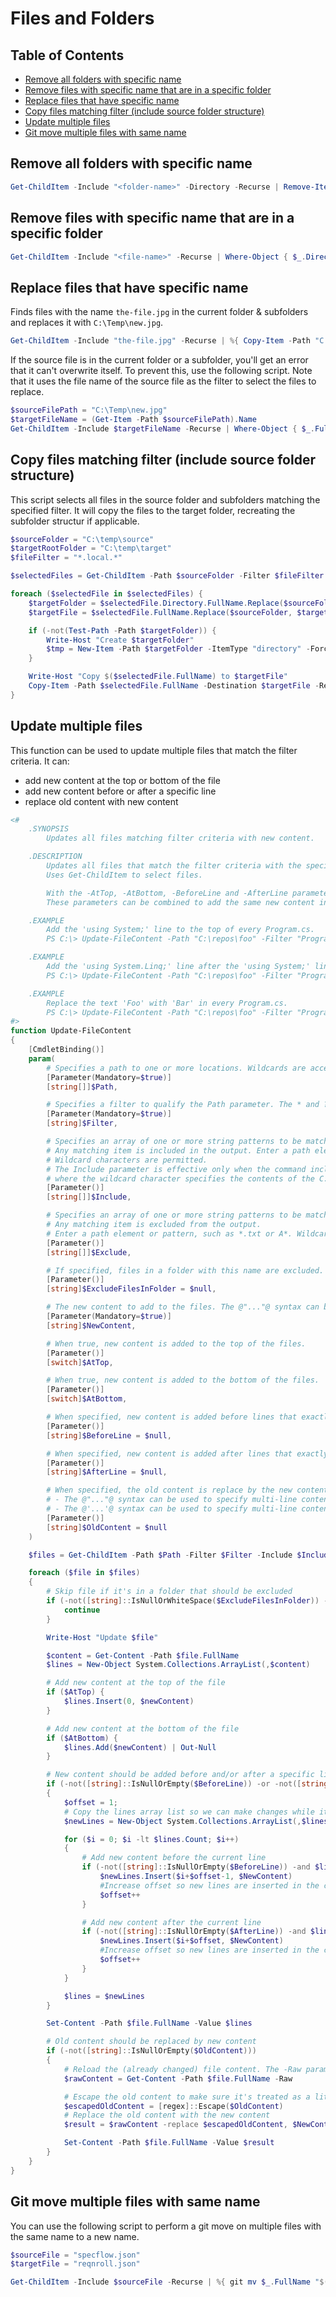 # Files and Folders

## Table of Contents

- [Remove all folders with specific name](#remove-all-folders-with-specific-name)
- [Remove files with specific name that are in a specific folder](#remove-files-with-specific-name-that-are-in-a-specific-folder)
- [Replace files that have specific name](#replace-files-that-have-specific-name)
- [Copy files matching filter (include source folder structure)](#copy-files-matching-filter-include-source-folder-structure)
- [Update multiple files](#update-multiple-files)
- [Git move multiple files with same name](#git-move-multiple-files-with-same-name)

## Remove all folders with specific name

```powershell
Get-ChildItem -Include "<folder-name>" -Directory -Recurse | Remove-Item -Force -Recurse -Confirm:$false
```

## Remove files with specific name that are in a specific folder

```powershell
Get-ChildItem -Include "<file-name>" -Recurse | Where-Object { $_.Directory.Name -eq "<parent-folder-name>" }  | %{ Remove-Item -Path $_.FullName -Force }
```

## Replace files that have specific name

Finds files with the name `the-file.jpg` in the current folder & subfolders and replaces it with `C:\Temp\new.jpg`.

```powershell
Get-ChildItem -Include "the-file.jpg" -Recurse | %{ Copy-Item -Path "C:\Temp\new.jpg" -Destination $_.FullName -Force }
```

If the source file is in the current folder or a subfolder, you'll get an error that it can't overwrite itself. To prevent this, use the following script. Note that it uses the file name of the source file as the filter to select the files to replace.

```powershell
$sourceFilePath = "C:\Temp\new.jpg"
$targetFileName = (Get-Item -Path $sourceFilePath).Name
Get-ChildItem -Include $targetFileName -Recurse | Where-Object { $_.FullName -ne $sourceFilePath } | %{ Copy-Item -Path $sourceFilePath -Destination $_.FullName -Force }
```

## Copy files matching filter (include source folder structure)

This script selects all files in the source folder and subfolders matching the specified filter. 
It will copy the files to the target folder, recreating the subfolder structur if applicable.

```powershell
$sourceFolder = "C:\temp\source"
$targetRootFolder = "C:\temp\target"
$fileFilter = "*.local.*"

$selectedFiles = Get-ChildItem -Path $sourceFolder -Filter $fileFilter -Recurse -File

foreach ($selectedFile in $selectedFiles) {
    $targetFolder = $selectedFile.Directory.FullName.Replace($sourceFolder, $targetRootFolder)
    $targetFile = $selectedFile.FullName.Replace($sourceFolder, $targetRootFolder)

    if (-not(Test-Path -Path $targetFolder)) {
        Write-Host "Create $targetFolder"
        $tmp = New-Item -Path $targetFolder -ItemType "directory" -Force
    }

    Write-Host "Copy $($selectedFile.FullName) to $targetFile"
    Copy-Item -Path $selectedFile.FullName -Destination $targetFile -Recurse -Force
}
```

## Update multiple files

This function can be used to update multiple files that match the filter criteria. It can:
- add new content at the top or bottom of the file
- add new content before or after a specific line
- replace old content with new content

```powershell
<#
    .SYNOPSIS
        Updates all files matching filter criteria with new content.

    .DESCRIPTION
        Updates all files that match the filter criteria with the specified new content.
        Uses Get-ChildItem to select files.

        With the -AtTop, -AtBottom, -BeforeLine and -AfterLine parameters you can specify where to add new content.
        These parameters can be combined to add the same new content in different places.

    .EXAMPLE
        Add the 'using System;' line to the top of every Program.cs.
        PS C:\> Update-FileContent -Path "C:\repos\foo" -Filter "Program.cs" -NewContent "using System;" -AtTop

    .EXAMPLE
        Add the 'using System.Linq;' line after the 'using System;' line in every Program.cs.
        PS C:\> Update-FileContent -Path "C:\repos\foo" -Filter "Program.cs" -NewContent "using System.Linq;" -AfterLine "using System;"

    .EXAMPLE
        Replace the text 'Foo' with 'Bar' in every Program.cs.
        PS C:\> Update-FileContent -Path "C:\repos\foo" -Filter "Program.cs" -OldContent "Foo" -NewContent "Bar"
#>
function Update-FileContent
{
    [CmdletBinding()]
    param(
        # Specifies a path to one or more locations. Wildcards are accepted. The default location is the current directory (.).
        [Parameter(Mandatory=$true)]
        [string[]]$Path,

        # Specifies a filter to qualify the Path parameter. The * and ? wildcards are supported.
        [Parameter(Mandatory=$true)]
        [string]$Filter,

        # Specifies an array of one or more string patterns to be matched as the cmdlet gets child items.
        # Any matching item is included in the output. Enter a path element or pattern, such as "*.txt".
        # Wildcard characters are permitted.
        # The Include parameter is effective only when the command includes the contents of an item, such as C:\Windows\*,
        # where the wildcard character specifies the contents of the C:\Windows directory.
        [Parameter()]
        [string[]]$Include,

        # Specifies an array of one or more string patterns to be matched as the cmdlet gets child items.
        # Any matching item is excluded from the output.
        # Enter a path element or pattern, such as *.txt or A*. Wildcard characters are accepted.
        [Parameter()]
        [string[]]$Exclude,

        # If specified, files in a folder with this name are excluded.
        [Parameter()]
        [string]$ExcludeFilesInFolder = $null,

        # The new content to add to the files. The @"..."@ syntax can be used to add multi-line content.
        [Parameter(Mandatory=$true)]
        [string]$NewContent,

        # When true, new content is added to the top of the files.
        [Parameter()]
        [switch]$AtTop,

        # When true, new content is added to the bottom of the files.
        [Parameter()]
        [switch]$AtBottom,

        # When specified, new content is added before lines that exactly match this value.
        [Parameter()]
        [string]$BeforeLine = $null,

        # When specified, new content is added after lines that exactly match this value.
        [Parameter()]
        [string]$AfterLine = $null,

        # When specified, the old content is replace by the new content. 
        # - The @"..."@ syntax can be used to specify multi-line content.
        # - The @'...'@ syntax can be used to specify multi-line content that has characters like ".
        [Parameter()]
        [string]$OldContent = $null
    )

    $files = Get-ChildItem -Path $Path -Filter $Filter -Include $Include -Exclude $Exclude -File -Recurse

    foreach ($file in $files)
    {
        # Skip file if it's in a folder that should be excluded
        if (-not([string]::IsNullOrWhiteSpace($ExcludeFilesInFolder)) -and $file.Directory.Name -eq $ExcludeFilesInFolder) {
            continue
        }

        Write-Host "Update $file"

        $content = Get-Content -Path $file.FullName
        $lines = New-Object System.Collections.ArrayList(,$content)

        # Add new content at the top of the file
        if ($AtTop) {
            $lines.Insert(0, $newContent)
        }

        # Add new content at the bottom of the file
        if ($AtBottom) {
            $lines.Add($newContent) | Out-Null
        }

        # New content should be added before and/or after a specific line
        if (-not([string]::IsNullOrEmpty($BeforeLine)) -or -not([string]::IsNullOrEmpty($AfterLine)))
        {
            $offset = 1;
            # Copy the lines array list so we can make changes while iterating
            $newLines = New-Object System.Collections.ArrayList(,$lines)

            for ($i = 0; $i -lt $lines.Count; $i++)
            {
                # Add new content before the current line
                if (-not([string]::IsNullOrEmpty($BeforeLine)) -and $lines[$i] -eq $BeforeLine) {
                    $newLines.Insert($i+$offset-1, $NewContent)
                    #Increase offset so new lines are inserted in the correct position when there are multiple matches
                    $offset++
                }

                # Add new content after the current line
                if (-not([string]::IsNullOrEmpty($AfterLine)) -and $lines[$i] -eq $AfterLine) {
                    $newLines.Insert($i+$offset, $NewContent)
                    #Increase offset so new lines are inserted in the correct position when there are multiple matches
                    $offset++
                }
            }

            $lines = $newLines
        }

        Set-Content -Path $file.FullName -Value $lines

        # Old content should be replaced by new content
        if (-not([string]::IsNullOrEmpty($OldContent)))
        {
            # Reload the (already changed) file content. The -Raw parameter is necessary for the regex replace to work correctly.
            $rawContent = Get-Content -Path $file.FullName -Raw

            # Escape the old content to make sure it's treated as a literal string
            $escapedOldContent = [regex]::Escape($OldContent)
            # Replace the old content with the new content
            $result = $rawContent -replace $escapedOldContent, $NewContent

            Set-Content -Path $file.FullName -Value $result
        }
    }
}
```


## Git move multiple files with same name

You can use the following script to perform a git move on multiple files with the same name to a new name.

```powershell
$sourceFile = "specflow.json"
$targetFile = "reqnroll.json"

Get-ChildItem -Include $sourceFile -Recurse | %{ git mv $_.FullName "$(Join-Path $_.DirectoryName $targetFile)" }
```
